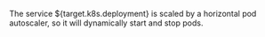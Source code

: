 The service ${target.k8s.deployment} is scaled by a horizontal pod autoscaler, so it will
dynamically start and stop pods.
